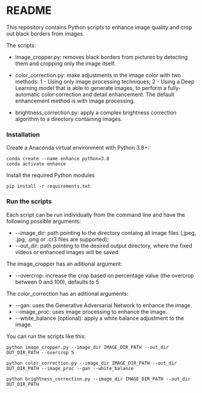 # README

This repository contains Python scripts to enhance image quality and crop out black borders from images.

The scripts:

-   image_cropper.py: removes black borders from pictures by detecting them and cropping only the image itself.
-   color_correction.py: make adjustments in the image color with two methods: 1 - Using only image processing techniques; 2 - Using a Deep Learning model that is able to generate images, to perform a fully-automatic color correction and detail enhancement. The default enhancement method is with image processing.

-   brightness_correction.py: apply a complex brightness correction algorithm to a directory containing images.

### Installation

Create a Anaconda virtual environment with Python 3.8+:

```shell
conda create --name enhance python=3.8
conda activate enhance
```

Install the required Python modules

```shell
pip install -r requirements.txt
```

### Run the scripts

Each script can be run individually from the command line and have the following possible arguments:

-   --image_dir: path pointing to the directory containg all image files (.jpeg, .jpg, .png or .cr3 files are supported);
-   --out_dir: path pointing to the desired output directory, where the fixed videos or enhanced images will be saved.

The image_cropper has an aditional argument:

-   --overcrop: increase the crop based on percentage value (the overcrop between 0 and 100), defaults to 5

The color_correction has an aditional arguments:

-   --gan: uses the Generative Adversarial Network to enhance the image.
-   --image_proc: uses image processing to enhance the image.
-   --white_balance (optional): apply a white balance adjustment to the image.

You can run the scripts like this:

```shell
python image_cropper.py --image_dir IMAGE_DIR_PATH --out_dir OUT_DIR_PATH --overcrop 5

python color_correction.py --image_dir IMAGE_DIR_PATH --out_dir OUT_DIR_PATH --image_proc --gan --white_balance

python brightness_correction.py --image_dir IMAGE_DIR_PATH --out_dir OUT_DIR_PATH
```
